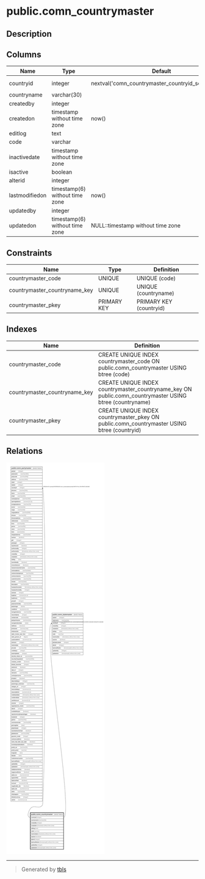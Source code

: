 # public.comn_countrymaster

## Description

## Columns

| Name | Type | Default | Nullable | Children | Parents | Comment |
| ---- | ---- | ------- | -------- | -------- | ------- | ------- |
| countryid | integer | nextval('comn_countrymaster_countryid_seq'::regclass) | false | [public.comn_partymaster](public.comn_partymaster.md) [public.comn_statemaster](public.comn_statemaster.md) |  |  |
| countryname | varchar(30) |  | false |  |  |  |
| createdby | integer |  | true |  |  |  |
| createdon | timestamp without time zone | now() | true |  |  |  |
| editlog | text |  | true |  |  |  |
| code | varchar |  | true |  |  |  |
| inactivedate | timestamp without time zone |  | true |  |  |  |
| isactive | boolean |  | true |  |  |  |
| alterid | integer |  | true |  |  |  |
| lastmodifiedon | timestamp(6) without time zone | now() | true |  |  |  |
| updatedby | integer |  | true |  |  |  |
| updatedon | timestamp(6) without time zone | NULL::timestamp without time zone | true |  |  |  |

## Constraints

| Name | Type | Definition |
| ---- | ---- | ---------- |
| countrymaster_code | UNIQUE | UNIQUE (code) |
| countrymaster_countryname_key | UNIQUE | UNIQUE (countryname) |
| countrymaster_pkey | PRIMARY KEY | PRIMARY KEY (countryid) |

## Indexes

| Name | Definition |
| ---- | ---------- |
| countrymaster_code | CREATE UNIQUE INDEX countrymaster_code ON public.comn_countrymaster USING btree (code) |
| countrymaster_countryname_key | CREATE UNIQUE INDEX countrymaster_countryname_key ON public.comn_countrymaster USING btree (countryname) |
| countrymaster_pkey | CREATE UNIQUE INDEX countrymaster_pkey ON public.comn_countrymaster USING btree (countryid) |

## Relations

![er](public.comn_countrymaster.svg)

---

> Generated by [tbls](https://github.com/k1LoW/tbls)

